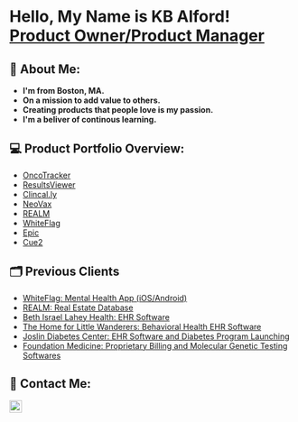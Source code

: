 <h1>Hello, My Name is KB Alford! <br/> <a href="https://www.linkedin.com/in/kbamha/">Product Owner/Product Manager</a>



<h2>📝 About Me:</h2>

- <b>I'm from Boston, MA.</b>
- <b>On a mission to add value to others.</b>
- <b>Creating products that people love is my passion.</b>
- <b>I'm a beliver of continous learning.</b>


<h2>💻 Product Portfolio Overview:</h2>

- [OncoTracker](https://github.com/kb2023/ONCT)
- [ResultsViewer](https://github.com/kb2023/RV)
- [Clincal.ly](https://github.com/kb2023/Clincal.ly)
- [NeoVax](https://github.com/kb2023/NeoVax)
- [REALM](https://github.com/kb2023/REALM)
- [WhiteFlag](https://github.com/kb2023/WhiteFlag)
- [Epic](https://github.com/kb2023/EpicRevenue)
- [Cue2](https://github.com/kb2023/Cue2)
  
  
<h2>🗂 Previous Clients</h2>

- [WhiteFlag: Mental Health App (iOS/Android)](https://www.crunchbase.com/organization/whiteflag)
- [REALM: Real Estate Database](https://www.crunchbase.com/organization/realm-8f12)
- [Beth Israel Lahey Health: EHR Software](https://www.crunchbase.com/organization/beth-israel-lahey-health-2b4f)
- [The Home for Little Wanderers: Behavioral Health EHR Software](https://www.crunchbase.com/organization/the-home-for-little-wanderers)
- [Joslin Diabetes Center: EHR Software and Diabetes Program Launching](https://www.crunchbase.com/organization/joslin-diabetes-center)
- [Foundation Medicine: Proprietary Billing and Molecular Genetic Testing Softwares](https://www.crunchbase.com/organization/foundation-medicine)



<h2> 📱 Contact Me:</h2>

[<img align="left" alt="Kb2023 | LinkedIn" width="22px" src="https://cdn.jsdelivr.net/npm/simple-icons@v3/icons/linkedin.svg" />][linkedin]


[linkedin]: https://www.linkedin.com/in/kbamha/


